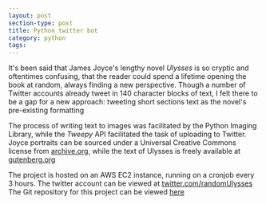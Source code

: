 ```yaml
---
layout: post
section-type: post
title: Python twitter bot
category: python 
tags: 
---
```

It's been said that James Joyce's lengthy novel *Ulysses* is so cryptic and oftentimes confusing, that the reader could spend a lifetime opening the book at random, always finding a new perspective. Though a number of Twitter accounts already tweet in 140 character blocks of text, I felt there to be a gap for a new approach: tweeting short sections text as the novel's pre-existing formatting

The process of writing text to images was facilitated by the Python Imaging Library, while the *Tweepy* API facilitated the task of uploading to Twitter.
Joyce portraits can be sourced under a Universal Creative Commons license from [archive.org](https://archive.org/details/JamesJoyceVariousPhotos), while the text of Ulysses is freely available at [gutenberg.org](http://www.gutenberg.org/ebooks/4300)

The project is hosted on an AWS EC2 instance, running on a cronjob every 3 hours.
The twitter account can be viewed at [twitter.com/randomUlysses](https://twitter.com/randomUlysses)
The Git repository for this project can be viewed [here](https://github.com/oisinBates/JamesJoyceUlyssesTwitterBot)
